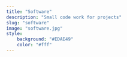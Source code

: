 ```yaml
---
title: "Software"
description: "Small code work for projects"
slug: "software"
image: "software.jpg"
style:
    background: "#EDAE49"
    color: "#fff"
---
```

